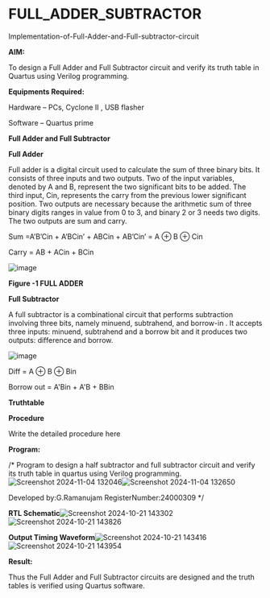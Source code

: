 # FULL_ADDER_SUBTRACTOR

Implementation-of-Full-Adder-and-Full-subtractor-circuit

**AIM:**

To design a Full Adder and Full Subtractor circuit and verify its truth table in Quartus using Verilog programming.

**Equipments Required:**

Hardware – PCs, Cyclone II , USB flasher

Software – Quartus prime

**Full Adder and Full Subtractor**

**Full Adder**

Full adder is a digital circuit used to calculate the sum of three binary bits. It consists of three inputs and two outputs. Two of the input variables, denoted by A and B, represent the two significant bits to be added. The third input, Cin, represents the carry from the previous lower significant position. Two outputs are necessary because the arithmetic sum of three binary digits ranges in value from 0 to 3, and binary 2 or 3 needs two digits. The two outputs are sum and carry.

Sum =A’B’Cin + A’BCin’ + ABCin + AB’Cin’ = A ⊕ B ⊕ Cin 

Carry = AB + ACin + BCin

![image](https://github.com/naavaneetha/FULL_ADDER_SUBTRACTOR/assets/154305477/0f30ba51-5ffb-4198-845f-18e054f675e7)

**Figure -1 FULL ADDER**

**Full Subtractor**

A full subtractor is a combinational circuit that performs subtraction involving three bits, namely minuend, subtrahend, and borrow-in . It accepts three inputs: minuend, subtrahend and a borrow bit and it produces two outputs: difference and borrow.

![image](https://github.com/naavaneetha/FULL_ADDER_SUBTRACTOR/assets/154305477/02b24f51-ab51-4304-9ad6-7b81ffc1ead5)

Diff = A ⊕ B ⊕ Bin 

Borrow out = A'Bin + A'B + BBin

**Truthtable**

**Procedure**

Write the detailed procedure here

**Program:**

/* Program to design a half subtractor and full subtractor circuit and verify its truth table in quartus using Verilog programming.![Screenshot 2024-11-04 132046](https://github.com/user-attachments/assets/564818f7-1f07-45fe-8cdb-c9e77e5c77fa)![Screenshot 2024-11-04 132650](https://github.com/user-attachments/assets/f0f8bbe5-41ef-4586-9c54-0c93eeab1063)

 Developed by:G.Ramanujam RegisterNumber:24000309
*/

**RTL Schematic**![Screenshot 2024-10-21 143302](https://github.com/user-attachments/assets/6317520a-8b92-4248-95fe-51105b76a255)![Screenshot 2024-10-21 143826](https://github.com/user-attachments/assets/689d9ec2-359a-4387-a9e0-a0d76c6bd2c0)



**Output Timing Waveform**![Screenshot 2024-10-21 143416](https://github.com/user-attachments/assets/fbf574ae-6f5d-463b-b1f8-97be834f0f54)![Screenshot 2024-10-21 143954](https://github.com/user-attachments/assets/58a5675e-e4a1-4d0d-b4ac-9aaf896cf890)



**Result:**

Thus the Full Adder and Full Subtractor circuits are designed and the truth tables is verified using Quartus software.



